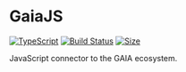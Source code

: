 # GaiaJS
[![TypeScript](https://aleen42.github.io/badges/src/typescript.svg)](https://www.typescriptlang.org)
[![Build Status](https://travis-ci.org/MiniXC/GaiaJS.svg?branch=master)](https://travis-ci.org/MiniXC/GaiaJS)
[![Size](https://img.shields.io/github/size/minixc/gaiajs/dist/gaia.js.svg)]()

JavaScript connector to the GAIA ecosystem.
